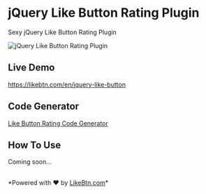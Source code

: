 # jQuery Like Button Rating Plugin
Sexy jQuery Like Button Rating Plugin

![jQuery Like Button Rating Plugin](https://likebtn.com/i/jquery-like-button-rating-plugin.png)

## Live Demo
<a href="https://likebtn.com/en/jquery-like-button" title="jQuery Like Button Rating Plugin">https://likebtn.com/en/jquery-like-button</a>

## Code Generator

[Like Button Rating Code Generator](https://likebtn.com/en/like-button-generator)

## How To Use 

Coming soon...

<br/>
*Powered with ♥ by <a href="https://likebtn.com" title="Like Button Rating for Website">LikeBtn.com</a>*
